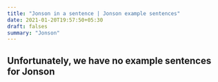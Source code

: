```yaml
---
title: "Jonson in a sentence | Jonson example sentences"
date: 2021-01-20T19:57:50+05:30
draft: falses
summary: "Jonson"
---
```

## Unfortunately, we have no example sentences for Jonson                 
